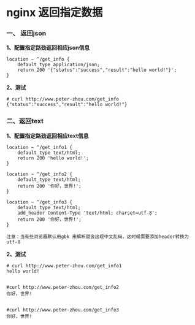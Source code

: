# nginx 返回指定数据

###  一、 返回json
**1、配置指定路劲返回相应json信息**

    location ~ ^/get_info {
        default_type application/json;
        return 200 '{"status":"success","result":"hello world!"}';
    }
    
**2、测试**

    # curl http://www.peter-zhou.com/get_info
    {"status":"success","result":"hello world!"}
    
### 二、返回text
**1、配置指定路劲返回相应text信息**

    location ~ ^/get_info1 {
        default_type text/html;
        return 200 'hello world!';
    }

    location ~ ^/get_info2 {
        default_type text/html;
        return 200 '你好，世界!';
    }
    
    location ~ ^/get_info3 {
        default_type text/html;
        add_header Content-Type 'text/html; charset=utf-8'; 
        return 200 '你好，世界!';
    }
    
    注意：当有些浏览器默认用gbk 来解析就会出现中文乱码，这时候需要添加header转换为utf-8
**2、测试**

    # curl http://www.peter-zhou.com/get_info1
    hello world!
    

    #curl http://www.peter-zhou.com/get_info2
    你好，世界!
    
    
    #curl http://www.peter-zhou.com/get_info3
    你好，世界!